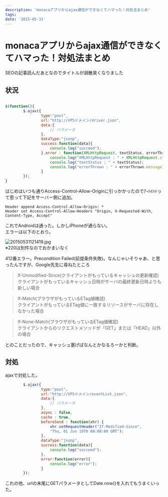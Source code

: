 ```yaml
---
description: 'monacaアプリからajax通信ができなくてハマった！対処法まとめ'
tags:
date: '2015-05-31'
---
```

# monacaアプリからajax通信ができなくてハマった！対処法まとめ
  
SEOの記事読んだあとなのでタイトルが胡散臭くなりました  
  
## 状況  
  
```script.js

$(function(){
		$.ajax({
				type:"post",
				url:"http://VPSドメイン/driver.json",
				data:{
					// パラメータ
				},
				dataType:"jsonp",
				success:function(data){
					console.log("succeed");
				},error : function(XMLHttpRequest, textStatus, errorThrown) {
					console.log("XMLHttpRequest : " + XMLHttpRequest.status);
					console.log("textStatus : " + textStatus);
					console.log("errorThrown : " + errorThrown.message);
				}
		});
}

```  
  
はじめはいつも通りAccess-Control-Allow-Originに引っかかったのでｱｰﾊｲﾊｲって思って下記をサーバー側に追加。  
  
```.htaccess
Header append Access-Control-Allow-Origin: *
Header set Access-Control-Allow-Headers "Origin, X-Requested-With, Content-Type, Accept"
```  
  
これでAndroidは通った。しかしiPhoneが通らない。  
エラーは以下のとおり。  
  
![20150531121419.jpg](/blog/assets/img/9264b1c7-6c29-6784-55e0-a7eb7d6cb2b9.jpeg "20150531121419.jpg")  
※220は別件なのでおかまいなく  
  
412番エラー。Precondition Failed(前提条件失敗)。なんじゃいそりゃあ、と思ったんですが、Google先生に尋ねたところ  
  
>If-Unmodified-Since(クライアントがもっているキャッシュの更新確認)  
クライアントがもっているキャッシュ日時がサーバの最終更新日時よりも新しい場合  
  
>If-Match(ブラウザがもっているETag値確認)  
クライアントがもっているETag値に一致するリソースがサーバに存在しなかった場合  
  
>If-None-Match(ブラウザがもっているETag値確認)  
クライアントからのリクエストメソッドが「GET」または「HEAD」以外の場合  
  
とのことだったので、キャッシュ塞げばなんとかなるろーかと判断。  
  
## 対処  
  
ajaxで対処した。  
  
```script.js
		$.ajax({
				type:"post",
				url:"http://VPSドメイン/eventList.json",
				data:{
					// パラメータ
				},
				async : false,
				cache : true,
				beforeSend : function(xhr) {
					xhr.setRequestHeader("If-Modified-Since",
					"Thu, 01 Jun 1970 00:00:00 GMT");
				},
				dataType:"jsonp",
				success:function(data){
					console.log("succeed");
				},
				error:function(error){
					console.log("error");
				}
		});
```  
  
これの他、urlの末尾にGETパラメータとしてDate.now()を入れてもうまくいった。  
